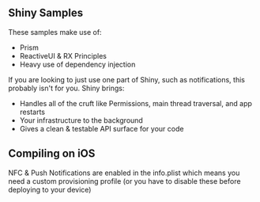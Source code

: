 ﻿## Shiny Samples

These samples make use of:
* Prism
* ReactiveUI & RX Principles
* Heavy use of dependency injection

If you are looking to just use one part of Shiny, such as notifications, this probably isn't for you.  Shiny brings:
* Handles all of the cruft like Permissions, main thread traversal, and app restarts
* Your infrastructure to the background
* Gives a clean & testable API surface for your code

## Compiling on iOS
NFC & Push Notifications are enabled in the info.plist which means you need a custom provisioning profile (or you have to disable these before deploying to your device)